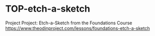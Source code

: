 # TOP-etch-a-sketch
Project Project: Etch-a-Sketch from the Foundations Course
https://www.theodinproject.com/lessons/foundations-etch-a-sketch
